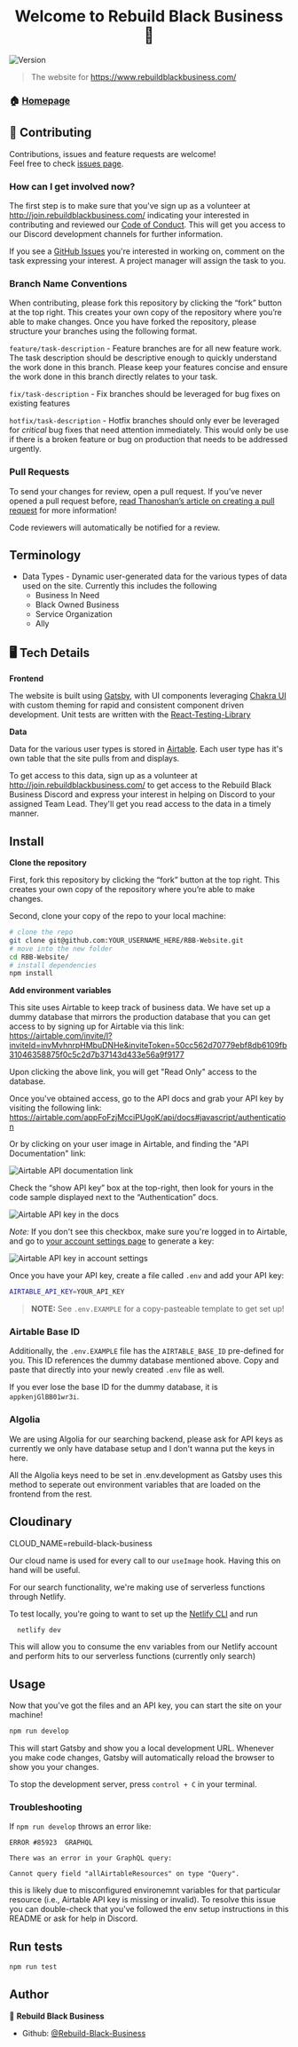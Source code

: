<h1 align="center">Welcome to Rebuild Black Business 👋</h1>
<p>
  <img alt="Version" src="https://img.shields.io/badge/version-1.0.0-blue.svg?cacheSeconds=2592000" />
</p>

> The website for https://www.rebuildblackbusiness.com/

### 🏠 [Homepage](https://www.rebuildblackbusiness.com/)

## 🤝 Contributing

Contributions, issues and feature requests are welcome!<br />Feel free to check [issues page](https://github.com/Rebuild-Black-Business/RBB-Website/issues).

### How can I get involved now?

The first step is to make sure that you've sign up as a volunteer at http://join.rebuildblackbusiness.com/ indicating your interested in contributing and reviewed our [Code of Conduct](https://github.com/Rebuild-Black-Business/RBB-Website/blob/master/CODE_OF_CONDUCT.md). This will get you access to our Discord development channels for further information.

If you see a [GitHub Issues](https://github.com/Rebuild-Black-Business/RBB-Website/issues) you're interested in working on, comment on the task expressing your interest. A project manager will assign the task to you. 

### Branch Name Conventions

When contributing, please fork this repository by clicking the “fork” button at the top right. This creates your own copy of the repository where you’re able to make changes. Once you have forked the repository, please structure your branches using the following format.

`feature/task-description` - Feature branches are for all new feature work. The task description should be descriptive enough to quickly understand the work done in this branch. Please keep your features concise and ensure the work done in this branch directly relates to your task.

`fix/task-description` - Fix branches should be leveraged for bug fixes on existing features

`hotfix/task-description` - Hotfix branches should only ever be leveraged for _critical_ bug fixes that need attention immediately. This would only be use if there is a broken feature or bug on production that needs to be addressed urgently.

### Pull Requests

To send your changes for review, open a pull request. If you’ve never opened a pull request before, [read Thanoshan’s article on creating a pull request](https://www.freecodecamp.org/news/how-to-make-your-first-pull-request-on-github-3/) for more information!

Code reviewers will automatically be notified for a review.

## Terminology

- Data Types - Dynamic user-generated data for the various types of data used on the site. Currently this includes the following
  - Business In Need
  - Black Owned Business
  - Service Organization
  - Ally

## 🖥️ Tech Details

**Frontend**

The website is built using [Gatsby](https://www.gatsbyjs.org/docs/), with UI components leveraging [Chakra UI](https://chakra-ui.com/getting-started) with custom theming for rapid and consistent component driven development. Unit tests are written with the [React-Testing-Library](https://github.com/testing-library/react-testing-library)

**Data**

Data for the various user types is stored in [Airtable](https://airtable.com/). Each user type has it's own table that the site pulls from and displays.

To get access to this data, sign up as a volunteer at http://join.rebuildblackbusiness.com/ to get access to the Rebuild Black Business Discord and express your interest in helping on Discord to your assigned Team Lead. They'll get you read access to the data in a timely manner.

## Install

**Clone the repository**

First, fork this repository by clicking the “fork” button at the top right. This creates your own copy of the repository where you’re able to make changes.

Second, clone your copy of the repo to your local machine:

```sh
# clone the repo
git clone git@github.com:YOUR_USERNAME_HERE/RBB-Website.git
# move into the new folder
cd RBB-Website/
# install dependencies
npm install
```

**Add environment variables**

This site uses Airtable to keep track of business data. We have set up a dummy database that mirrors the production database that you can get access to by signing up for Airtable via this link: https://airtable.com/invite/l?inviteId=invMvhnrpHMbuDNHe&inviteToken=50cc562d70779ebf8db6109fb31046358875f0c5c2d7b37143d433e56a9f9177

Upon clicking the above link, you will get "Read Only" access to the database.

Once you've obtained access, go to the API docs and grab your API key by visiting the following link: https://airtable.com/appFoFzjMcciPUgoK/api/docs#javascript/authentication

Or by clicking on your user image in Airtable, and finding the "API Documentation" link:

![Airtable API documentation link](docs/images/airtable-api-key-api-documentation.png)

Check the “show API key” box at the top-right, then look for yours in the code sample displayed next to the “Authentication” docs.

![Airtable API key in the docs](docs/images/airtable-api-key.png)

_Note:_ If you don't see this checkbox, make sure you're logged in to Airtable, and go to [your account settings page](https://airtable.com/account) to generate a key:

![Airtable API key in account settings](docs/images/airtable-api-key-acount-settings.png)

Once you have your API key, create a file called `.env` and add your API key:

```bash
AIRTABLE_API_KEY=YOUR_API_KEY
```

> **NOTE:** See `.env.EXAMPLE` for a copy-pasteable template to get set up!

### Airtable Base ID

Additionally, the `.env.EXAMPLE` file has the `AIRTABLE_BASE_ID` pre-defined for you. This ID references the dummy database mentioned above. Copy and paste that directly into your newly created `.env` file as well.

If you ever lose the base ID for the dummy database, it is `appkenjGlBB01wr3i`.

### Algolia

We are using Algolia for our searching backend, please ask for API keys as currently we only have database setup and I don't wanna put the keys in here.

All the Algolia keys need to be set in .env.development as Gatsby uses this method to seperate out environment variables that are loaded on the frontend from the rest.

## Cloudinary

CLOUD_NAME=rebuild-black-business

Our cloud name is used for every call to our `useImage` hook. Having this on hand will be useful.

For our search functionality, we're making use of serverless functions through Netlify.

To test locally, you're going to want to set up the [Netlify CLI](https://docs.netlify.com/cli/get-started/#installation) and run

```bash
  netlify dev
```

This will allow you to consume the env variables from our Netlify account and perform hits to our serverless functions (currently only search)

## Usage

Now that you’ve got the files and an API key, you can start the site on your machine!

```bash
npm run develop
```

This will start Gatsby and show you a local development URL. Whenever you make code changes, Gatsby will automatically reload the browser to show you your changes.

To stop the development server, press `control + C` in your terminal.

### Troubleshooting
If `npm run develop` throws an error like:
```
ERROR #85923  GRAPHQL

There was an error in your GraphQL query:

Cannot query field "allAirtableResources" on type "Query".
```
this is likely due to misconfigured environemnt variables for that particular resource (i.e., Airtable API key is missing or invalid). To resolve this issue you can double-check that you've followed the env setup instructions in this README or ask for help in Discord.

## Run tests

```sh
npm run test
```

## Author

👤 **Rebuild Black Business**

- Github: [@Rebuild-Black-Business](https://github.com/Rebuild-Black-Business)

